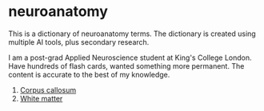 # neuroanatomy

This is a dictionary of neuroanatomy terms. The dictionary is created using multiple AI tools, plus secondary research. 

I am a post-grad Applied Neuroscience student at King's College London. Have hundreds of flash cards, wanted something more permanent. The content is accurate to the best of my knowledge. 


1. [Corpus callosum](https://github.com/sudarshana/neuroanatomy/blob/main/corpuscallosum.md)
2. [White matter](https://github.com/sudarshana/neuroanatomy/blob/main/Whitematter.md)
